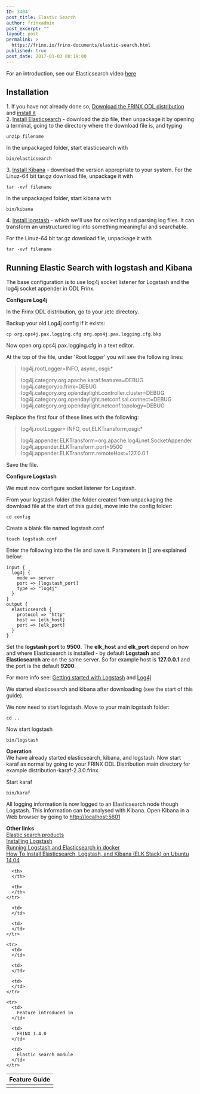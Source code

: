 ```yaml
---
ID: 3404
post_title: Elastic Search
author: frinxadmin
post_excerpt: ""
layout: post
permalink: >
  https://frinx.io/frinx-documents/elastic-search.html
published: true
post_date: 2017-01-03 08:19:00
---
```

For an introduction, see our Elasticsearch video [here][1]

## Installation

1\. If you have not already done so, [Download the FRINX ODL distribution][2] and [install it][3]  
2\. [Install Elasticsearch][4] - download the zip file, then unpackage it by opening a terminal, going to the directory where the download file is, and typing

    unzip filename
    

In the unpackaged folder, start elasticsearch with

    bin/elasticsearch
    

3\. [Install Kibana][5] - download the version appropriate to your system. For the Linuz-64 bit tar.gz download file, unpackage it with

    tar -xvf filename
    

In the unpackaged folder, start kibana with

    bin/kibana
    

4\. [Install logstash][6] - which we'll use for collecting and parsing log files. It can transform an unstructured log into something meaningful and searchable.

For the Linuz-64 bit tar.gz download file, unpackage it with

    tar -xvf filename
    

## Running Elastic Search with logstash and Kibana

The base configuration is to use log4j socket listener for Logstash and the log4j socket appender in ODL Frinx.

**Configure Log4j**

In the Frinx ODL distribution, go to your /etc directory.

Backup your old Log4j config if it exists:

    cp org.ops4j.pax.logging.cfg org.ops4j.pax.logging.cfg.bkp
    

Now open org.ops4j.pax.logging.cfg in a text editor.

At the top of the file, under 'Root logger' you will see the following lines:

> log4j.rootLogger=INFO, async, osgi:*
> 
> log4j.category.org.apache.karaf.features=DEBUG log4j.category.io.frinx=DEBUG log4j.category.org.opendaylight.controller.cluster=DEBUG log4j.category.org.opendaylight.netconf.sal.connect=DEBUG log4j.category.org.opendaylight.netconf.topology=DEBUG

Replace the first four of these lines with the following:

> log4j.rootLogger= INFO, out,ELKTransform,osgi:*
> 
> log4j.appender.ELKTransform=org.apache.log4j.net.SocketAppender log4j.appender.ELKTransform.port=9500 log4j.appender.ELKTransform.remoteHost=127.0.0.1

Save the file.

**Configure Logstash**

We must now configure socket listener for Logstash.

From your logstash folder (the folder created from unpackaging the download file at the start of this guide), move into the config folder:

    cd config
    

Create a blank file named logstash.conf

    touch logstash.conf
    

Enter the following into the file and save it. Parameters in [] are explained below:

    input {
      log4j {
        mode => server
        port => [logstash_port]
        type => "log4j"
      }
    }
    output {
      elasticsearch {
        protocol => "http"
        host => [elk_host]
        port => [elk_port]
      }
    }
    

Set the **logstash port** to **9500**. The **elk_host** and **elk_port** depend on how and where Elasticsearch is installed - by default **Logstash** and **Elasticsearch** are on the same server. So for example host is **127\.0.0.1** and the port is the default **9200**.

For more info see: [Getting started with Logstash][7] and [Log4j][8]

We started elasticsearch and kibana after downloading (see the start of this guide).

We now need to start logstash. Move to your main logstash folder:

    cd ..
    

Now start logstash

    bin/logstash
    

**Operation**  
We have already started elasticsearch, kibana, and logstash. Now start karaf as normal by going to your FRINX ODL Distribution main directory for example distribution-karaf-2.3.0.frinx.

Start karaf

    bin/karaf
    

All logging information is now logged to an Elasticsearch node though Logstash. This information can be analysed with Kibana. Open Kibana in a Web browser by going to <http://localhost:5601>

**Other links**  
[Elastic search products][9]  
[Installing Logstash][10]  
[Running Logstash and Elasticsearch in docker][11]  
[How To Install Elasticsearch, Logstash, and Kibana (ELK Stack) on Ubuntu 14.04][12]

<table>
  <thead>
    <tr>
      <th>
        Feature Guide
      </th>
      
      <th>
      </th>
      
      <th>
      </th>
    </tr>
  </thead>
  
  <tbody>
    <tr>
      <td>
      </td>
      
      <td>
      </td>
      
      <td>
      </td>
    </tr>
    
    <tr>
      <td>
      </td>
      
      <td>
      </td>
      
      <td>
      </td>
    </tr>
    
    <tr>
      <td>
        Feature introduced in
      </td>
      
      <td>
        FRINX 1.4.0
      </td>
      
      <td>
        Elastic search module
      </td>
    </tr>
  </tbody>
</table>

 [1]: https://youtu.be/_nIIiZSh0Qs
 [2]: https://frinx.io//downloads/ "FRINX distribution"
 [3]: https://frinx.io/frinx-documents/running-frinx-odl-distribution-for-the-first-time.html
 [4]: https://www.elastic.co/downloads/elasticsearch
 [5]: https://www.elastic.co/downloads/kibana
 [6]: https://www.elastic.co/downloads/logstash
 [7]: https://www.elastic.co/guide/en/logstash/current/getting-started-with-logstash.html "Getting started with Logstash"
 [8]: https://www.elastic.co/guide/en/logstash/current/plugins-inputs-log4j.html "Log4j"
 [9]: https://www.elastic.co/products "Elastic search products"
 [10]: https://www.elastic.co/guide/en/logstash/current/installing-logstash.html "Installing Logstash"
 [11]: https://www.elastic.co/guide/en/logstash/current/docker.html "Running Logstash and Elastic Search in Docker"
 [12]: https://www.digitalocean.com/community/tutorials/how-to-install-elasticsearch-logstash-and-kibana-elk-stack-on-ubuntu-14-04 "How To Install Elasticsearch, Logstash, and Kibana (ELK Stack) on Ubuntu 14.04"